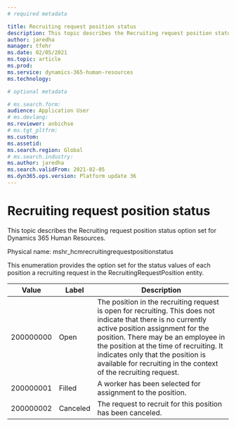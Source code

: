```yaml
---
# required metadata

title: Recruiting request position status
description: This topic describes the Recruiting request position status option set for Dynamics 365 Human Resources.
author: jaredha
manager: tfehr
ms.date: 02/05/2021
ms.topic: article
ms.prod: 
ms.service: dynamics-365-human-resources
ms.technology: 

# optional metadata

# ms.search.form: 
audience: Application User
# ms.devlang: 
ms.reviewer: anbichse
# ms.tgt_pltfrm: 
ms.custom: 
ms.assetid: 
ms.search.region: Global
# ms.search.industry: 
ms.author: jaredha
ms.search.validFrom: 2021-02-05
ms.dyn365.ops.version: Platform update 36
---
```


# Recruiting request position status

This topic describes the Recruiting request position status option set for Dynamics 365 Human Resources.

Physical name: mshr_hcmrecruitingrequestpositionstatus

This enumeration provides the option set for the status values of each position a recruiting request in the RecruitingRequestPosition entity.

| Value | Label | Description |
| --- | --- | --- |
| 200000000 | Open | The position in the recruiting request is open for recruiting. This does not indicate that there is no currently active position assignment for the position. There may be an employee in the position at the time of recruiting. It indicates only that the position is available for recruiting in the context of the recruiting request. |
| 200000001 | Filled | A worker has been selected for assignment to the position. |
| 200000002 | Canceled | The request to recruit for this position has been canceled. |
